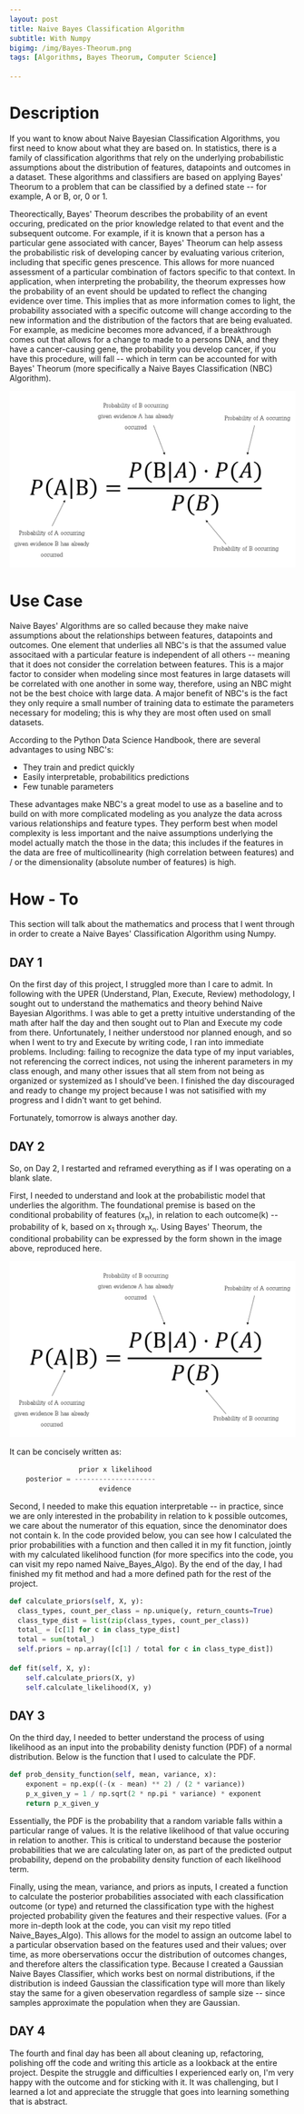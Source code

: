 ```yaml
---
layout: post
title: Naive Bayes Classification Algorithm
subtitle: With Numpy
bigimg: /img/Bayes-Theorum.png
tags: [Algorithms, Bayes Theorum, Computer Science]

---
```

# Description
If you want to know about Naive Bayesian Classification Algorithms, you first need to know about what they are based on. In 
statistics, there is a family of classification algorithms that rely on the underlying probabilistic assumptions about the
distribution of features, datapoints and outcomes in a dataset. These algorithms and classifiers are based on applying Bayes' 
Theorum to a problem that can be classified by a defined state -- for example, A or B, or, 0 or 1.

Theorectically, Bayes' Theorum describes the probability of an event occuring, predicated on the prior knowledge related to 
that event and the subsequent outcome. For example, if it is known that a person has a particular gene associated with cancer, 
Bayes' Theorum can help assess the probabilistic risk of developing cancer by evaluating various criterion, including that 
specific genes prescence. This allows for more nuanced assessment of a particular combination of factors specific to that 
context. In application, when interpreting the probability, the theorum expresses how the probability of an event should be 
updated to reflect the changing evidence over time. This implies that as more information comes to light, the probability 
associated with a specific outcome will change according to the new information and the distribution of the factors that are 
being evaluated. For example, as medicine becomes more advanced, if a breakthrough comes out that allows for a change to made 
to a persons DNA, and they have a cancer-causing gene, the probability you develop cancer, if you have this procedure, will 
fall -- which in term can be accounted for with Bayes' Theorum (more specifically a Naive Bayes Classification (NBC) 
Algorithm).

<img src="/img/bayes-equation.png">


# Use Case
Naive Bayes' Algorithms are so called because they make naive assumptions about the relationships between features,
datapoints and outcomes. One element that underlies all NBC's is that the assumed value associtaed with a particular feature is 
independent of all others -- meaning that it does not consider the correlation between features. This is a major factor to 
consider when modeling since most features in large datasets will be correlated with one another in some way, therefore, using 
an NBC might not be the best choice with large data. A major benefit of NBC's is the fact they only require a small number of 
training data to estimate the parameters necessary for modeling; this is why they are most often used on small datasets.

According to the Python Data Science Handbook, there are several advantages to using NBC's:
- They train and predict quickly
- Easily interpretable, probabilitics predictions
- Few tunable parameters

These advantages make NBC's a great model to use as a baseline and to build on with more complicated modeling as you analyze 
the data across various relationships and feature types. They perform best when model complexity is less important and the 
naive assumptions underlying the model actually match the those in the data; this includes if the features in the data are free 
of multicollinearity (high correlation between features) and / or the dimensionality (absolute number of features) is high.


# How - To
This section will talk about the mathematics and process that I went through in order to create a Naive Bayes' Classification 
Algorithm using Numpy.

## DAY 1
On the first day of this project, I struggled more than I care to admit. In following with the UPER (Understand, Plan, Execute, 
Review) methodology, I sought out to understand the mathematics and theory behind Naive Bayesian Algorithms. I was able to get 
a pretty intuitive understanding of the math after half the day and then sought out to Plan and Execute my code from there. 
Unfortunately, I neither understood nor planned enough, and so when I went to try and Execute by writing code, I ran into 
immediate problems. Including: failing to recognize the data type of my input variables, not referencing the correct indices, 
not using the inherent parameters in my class enough, and many other issues that all stem from not being as organized or 
systemized as I should've been. I finished the day discouraged and ready to change my project because I was not satisified with 
my progress and I didn't want to get behind.

Fortunately, tomorrow is always another day.

## DAY 2
So, on Day 2, I restarted and reframed everything as if I was operating on a blank slate.

First, I needed to understand and look at the probabilistic model that underlies the algorithm. The foundational premise is 
based on the conditional probability of features (x<sub>n</sub>), in relation to each outcome(k) -- probability of k, based on 
x<sub>1</sub> through x<sub>n</sub>. Using Bayes' Theorum, the conditional probability can be expressed by the form shown in 
the image above, reproduced here.

<img src="/img/bayes-equation.png">

It can be concisely written as:

```python
                 prior x likelihood
    posterior = --------------------
                      evidence
```

Second, I needed to make this equation interpretable -- in practice, since we are only interested in the probability in 
relation to k possible outcomes, we care about the numerator of this equation, since the denominator does not contain k. In the 
code provided below, you can see how I calculated the prior probabilities with a function and then called it in my fit 
function, jointly with my calculated likelihood function (for more specifics into the code, you can visit my repo named 
Naive_Bayes_Algo). By the end of the day, I had finished my fit method and had a more defined path for the rest of the project.

```python
def calculate_priors(self, X, y):
  class_types, count_per_class = np.unique(y, return_counts=True)
  class_type_dist = list(zip(class_types, count_per_class))
  total_ = [c[1] for c in class_type_dist]
  total = sum(total_)
  self.priors = np.array([c[1] / total for c in class_type_dist])

def fit(self, X, y):
    self.calculate_priors(X, y)
    self.calculate_likelihood(X, y)
```

## DAY 3
On the third day, I needed to better understand the process of using likelihood as an input into the probability denisty 
function (PDF) of a normal distribution. Below is the function that I used to calculate the PDF.

```python
def prob_density_function(self, mean, variance, x):
    exponent = np.exp((-(x - mean) ** 2) / (2 * variance))
    p_x_given_y = 1 / np.sqrt(2 * np.pi * variance) * exponent
    return p_x_given_y

```

Essentially, the PDF is the probability that a random variable falls within a particular range of values. It is the relative 
likelihood of that value occuring in relation to another. This is critical to understand because the posterior probabilities 
that we are calculating later on, as part of the predicted output probability, depend on the probability density function of 
each likelihood term.

Finally, using the mean, variance, and priors as inputs, I created a function to calculate the posterior probabilities 
associated with each classification outcome (or type) and returned the classification type with the highest projected 
probability given the features and their respective values. (For a more in-depth look at the code, you can visit my repo titled
Naive_Bayes_Algo). This allows for the model to assign an outcome label to a particular observation based on the features used 
and their values; over time, as more oberservations occur the distribution of outcomes changes, and therefore alters the 
classification type. Because I created a Gaussian Naive Bayes Classifier, which works best on normal distributions, if the 
distribution is indeed Gaussian the classification type will more than likely stay the same for a given obeservation regardless 
of sample size -- since samples approximate the population when they are Gaussian.

## DAY 4
The fourth and final day has been all about cleaning up, refactoring, polishing off the code and writing this article as a 
lookback at the entire project. Despite the struggle and difficulties I experienced early on, I'm very happy with the outcome 
and for sticking with it. It was challenging, but I learned a lot and appreciate the struggle that goes into learning 
something that is abstract.

